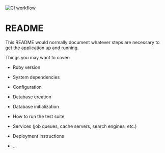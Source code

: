 
![CI workflow](https://github.com/Ecomtarget-LLC/Chargezen/actions/workflows/worldfare-docker-image.yml/badge.svg)


# README

This README would normally document whatever steps are necessary to get the
application up and running.

Things you may want to cover:

* Ruby version

* System dependencies

* Configuration

* Database creation

* Database initialization

* How to run the test suite

* Services (job queues, cache servers, search engines, etc.)

* Deployment instructions

* ...
